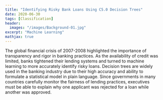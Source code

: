 ```yaml
---
title: "Identifying Risky Bank Loans Using C5.0 Decision Trees"
date: 2020-06-30
tags: [Classification]
header:
  images: "/images/Background-01.jpg"
excerpt: "Machine Learning"
mathjax: true
---
```


The global financial crisis of 2007-2008 highlighted the importance of transparency and rigor in banking practices. As the availability of credit was limited, banks tightened their lending systems and turned to machine learning to more accurately identify risky loans.
Decision trees are widely used in the banking industry due to their high accuracy and ability to formulate a statistical model in plain language. Since governments in many countries carefully monitor the fairness of lending practices, executives must be able to explain why one applicant was rejected for a loan while another was approved.
